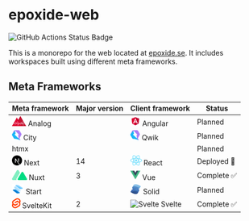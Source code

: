# epoxide-web

![GitHub Actions Status Badge](https://github.com/Epoxide/epoxide-web/actions/workflows/ci.yml/badge.svg)

This is a monorepo for the web located at [epoxide.se](https://epoxide.se). It includes workspaces built using different meta frameworks.

## Meta Frameworks

<table>
  <thead>
    <th>Meta framework</th>
    <th>Major version</th>
    <th>Client framework</th>
    <th>Status</th>
  </thead>
  <tbody>
    <tr>
      <td>
        <img src="https://github.com/Epoxide/epoxide-web/blob/main/packages/assets/images/docs/analog.svg?raw=true" alt="Analog" height="20px" />
        <span>Analog</span>
      </td>
      <td></td>
      <td>
        <img src="https://github.com/Epoxide/epoxide-web/blob/main/packages/assets/images/docs/angular.svg?raw=true" alt="Angular" height="20px" />
        <span>Angular</span>
      </td>
      <td>Planned</td>
    </tr>
    <tr>
      <td>
        <img src="https://github.com/Epoxide/epoxide-web/blob/main/packages/assets/images/docs/qwik.svg?raw=true" alt="City" height="20px" />
        <span>City</span>
      </td>
      <td></td>
      <td>
        <img src="https://github.com/Epoxide/epoxide-web/blob/main/packages/assets/images/docs/qwik.svg?raw=true" alt="Qwik" height="20px" />
        <span>Qwik</span>
      </td>
      <td>Planned</td>
    </tr>
    <tr>
      <td>htmx</td>
      <td></td>
      <td></td>
      <td>Planned</td>
    </tr>
    <tr>
      <td>
        <picture>
          <source
            srcset="https://github.com/Epoxide/epoxide-web/blob/main/packages/assets/images/docs/next-js-white.png?raw=true"
            media="(prefers-color-scheme: dark)"
          />
          <img src="https://github.com/Epoxide/epoxide-web/blob/main/packages/assets/images/docs/next-js.svg?raw=true" alt="Next" height="20px" />
        </picture>
        <span>Next</span>
      </td>
      <td>14</td>
      <td>
        <img src="https://github.com/Epoxide/epoxide-web/blob/main/packages/assets/images/docs/react.svg?raw=true" alt="React" height="20px" />
        <span>React</span>
      </td>
      <td>Deployed 🚀</td>
    </tr>
    <tr>
      <td>
        <img src="https://github.com/Epoxide/epoxide-web/blob/main/packages/assets/images/docs/nuxt.png?raw=true" alt="Nuxt" height="20px" />
        <span>Nuxt</span>
      </td>
      <td>3</td>
      <td>
        <img src="https://github.com/Epoxide/epoxide-web/blob/main/packages/assets/images/docs/vue.png?raw=true" alt="Vue" height="20px" />
        <span>Vue</span>
      </td>
      <td>Complete ✅</td>
    </tr>
    <tr>
      <td>
        <img src="https://github.com/Epoxide/epoxide-web/blob/main/packages/assets/images/docs/start.svg?raw=true" alt="Start" height="20px" />
        <span>Start</span>
      </td>
      <td></td>
      <td>
        <img src="https://github.com/Epoxide/epoxide-web/blob/main/packages/assets/images/docs/solid.svg?raw=true" alt="Solid" height="20px" />
        <span>Solid</span>
      </td>
      <td>Planned</td>
    </tr>
    <tr>
      <td>
        <img src="https://github.com/Epoxide/epoxide-web/blob/main/packages/assets/images/docs/svelte.png?raw=true" alt="SvelteKit" height="20px" />
        <span>SvelteKit</span>
      </td>
      <td>2</td>
      <td>
        <img src="https://github.com/Epoxide/epoxide-web/blob/main/packages/assets/images/docs/svelte.pngg?raw=true" alt="Svelte" height="20px" />
        <span>Svelte</span>
      </td>
      <td>Complete ✅</td>
    </tr>
  </tbody>
</table>
